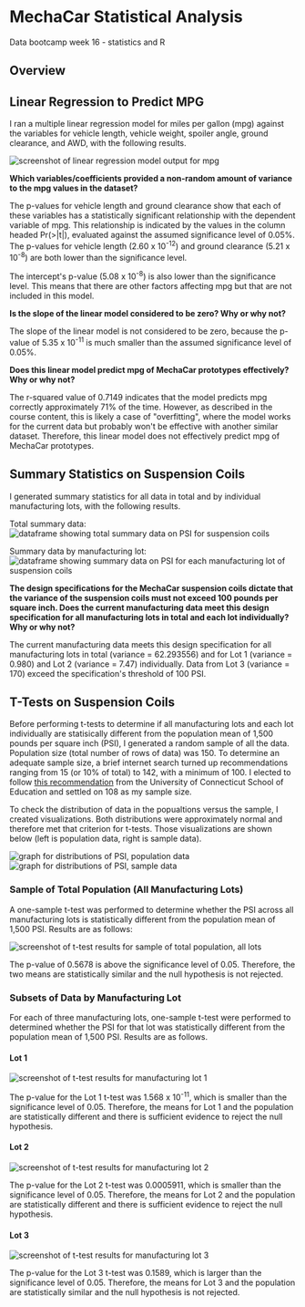 # MechaCar Statistical Analysis
Data bootcamp week 16 - statistics and R

## Overview

## Linear Regression to Predict MPG
I ran a multiple linear regression model for miles per gallon (mpg) against the variables for vehicle length, vehicle weight, spoiler angle, ground clearance, and AWD, with the following results.

![screenshot of linear regression model output for mpg](https://github.com/larabjork/mechacar_statistical_analysis/blob/main/images/mpg_linear_regression.png)

__Which variables/coefficients provided a non-random amount of variance to the mpg values in the dataset?__ 

The p-values for vehicle length and ground clearance show that each of these variables has a statistically significant relationship with the dependent variable of mpg. This relationship is indicated by the values in the column headed Pr(>|t|), evaluated against the assumed significance level of 0.05%. The p-values for vehicle length (2.60 x 10<sup>-12</sup>) and ground clearance (5.21 x 10<sup>-8</sup>) are both lower than the significance level.

The intercept's p-value (5.08 x 10<sup>-8</sup>) is also lower than the significance level. This means that there are other factors affecting mpg but that are not included in this model.

__Is the slope of the linear model considered to be zero? Why or why not?__

The slope of the linear model is not considered to be zero, because the p-value of 5.35 x 10<sup>-11</sup> is much smaller than the assumed significance level of 0.05%.

__Does this linear model predict mpg of MechaCar prototypes effectively? Why or why not?__

The r-squared value of 0.7149 indicates that the model predicts mpg correctly approximately 71% of the time. However, as described in the course content, this is likely a case of "overfitting", where the model works for the current data but probably won't be effective with another similar dataset. Therefore, this linear model does not effectively predict mpg of MechaCar prototypes.

## Summary Statistics on Suspension Coils
I generated summary statistics for all data in total and by individual manufacturing lots, with the following results.

Total summary data:
![dataframe showing total summary data on PSI for suspension coils](https://github.com/larabjork/mechacar_statistical_analysis/blob/main/images/suspension_coil_summary_data_total.png)


Summary data by manufacturing lot:
![dataframe showing summary data on PSI for each manufacturing lot of suspension coils](https://github.com/larabjork/mechacar_statistical_analysis/blob/main/images/suspension_coil_summary_data_by_lot.png)

__The design specifications for the MechaCar suspension coils dictate that the variance of the suspension coils must not exceed 100 pounds per square inch. Does the current manufacturing data meet this design specification for all manufacturing lots in total and each lot individually? Why or why not?__

The current manufacturing data meets this design specification for all manufacturing lots in total (variance = 62.293556) and for Lot 1 (variance = 0.980) and Lot 2 (variance = 7.47) individually. Data from Lot 3 (variance = 170) exceed the specification's threshold of 100 PSI.

## T-Tests on Suspension Coils
Before performing t-tests to determine if all manufacturing lots and each lot individually are statisically different from the population mean of 1,500 pounds per square inch (PSI), I generated a random sample of all the data. Population size (total number of rows of data) was 150. To determine an adequate sample size, a brief internet search turned up recommendations ranging from 15 (or 10% of total) to 142, with a minimum of 100. I elected to follow [this recommendation](https://researchbasics.education.uconn.edu/sample-size/) from the University of Connecticut School of Education and settled on 108 as my sample size.

To check the distribution of data in the popualtions versus the sample, I created visualizations. Both distributions were approximately normal and therefore met that criterion for t-tests. Those visualizations are shown below (left is population data, right is sample data).

![graph for distributions of PSI, population data](https://github.com/larabjork/mechacar_statistical_analysis/blob/main/images/PSI_distribution_all_data.png)
![graph for distributions of PSI, sample data](https://github.com/larabjork/mechacar_statistical_analysis/blob/main/images/PSI_distribution_sample_data.png)

### Sample of Total Population (All Manufacturing Lots)

A one-sample t-test was performed to determine whether the PSI across all manufacturing lots is statistically different from the population mean of 1,500 PSI. Results are as follows:

![screenshot of t-test results for sample of total population, all lots](https://github.com/larabjork/mechacar_statistical_analysis/blob/main/images/t_test_sample_all_data.png)

The p-value of 0.5678 is above the significance level of 0.05. Therefore, the two means are statistically similar and the null hypothesis is not rejected. 

### Subsets of Data by Manufacturing Lot 
For each of three manufacturing lots, one-sample t-test were performed to determined whether the PSI for that lot was statistically different from the population mean of 1,500 PSI. Results are as follows.

#### Lot 1

![screenshot of t-test results for manufacturing lot 1](https://github.com/larabjork/mechacar_statistical_analysis/blob/main/images/t_test_lot_1.png)

The p-value for the Lot 1 t-test was 1.568 x 10<sup>-11</sup>, which is smaller than the significance level of 0.05. Therefore, the means for Lot 1 and the population are statistically different and there is sufficient evidence to reject the null hypothesis.

#### Lot 2

![screenshot of t-test results for manufacturing lot 2](https://github.com/larabjork/mechacar_statistical_analysis/blob/main/images/t_test_lot_2.png)

The p-value for the Lot 2 t-test was 0.0005911, which is smaller than the significance level of 0.05. Therefore, the means for Lot 2 and the population are statistically different and there is sufficient evidence to reject the null hypothesis.

#### Lot 3

![screenshot of t-test results for manufacturing lot 3](https://github.com/larabjork/mechacar_statistical_analysis/blob/main/images/t_test_lot_3.png)

The p-value for the Lot 3 t-test was 0.1589, which is larger than the significance level of 0.05. Therefore, the means for Lot 3 and the population are statistically similar and the null hypothesis is not rejected. 